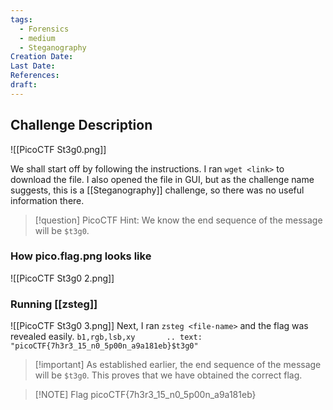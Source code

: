 ```yaml
---
tags:
  - Forensics
  - medium
  - Steganography
Creation Date: 
Last Date: 
References: 
draft:
---
```

## Challenge Description
![[PicoCTF St3g0.png]]

We shall start off by following the instructions. I ran `wget <link>` to download the file. I also opened the file in GUI, but as the challenge name suggests, this is a [[Steganography]] challenge, so there was no useful information there. 

>[!question]  PicoCTF Hint: We know the end sequence of the message will be `$t3g0`.

### How pico.flag.png looks like

![[PicoCTF St3g0 2.png]]

### Running [[zsteg]]
![[PicoCTF St3g0 3.png]]
Next, I ran `zsteg <file-name>` and the flag was revealed easily. 
`b1,rgb,lsb,xy       .. text: "picoCTF{7h3r3_15_n0_5p00n_a9a181eb}$t3g0"
`
>[!important] As established earlier, the end sequence of the message will be `$t3g0`. This proves that we have obtained the correct flag. 

> [!NOTE] Flag
>picoCTF{7h3r3_15_n0_5p00n_a9a181eb}

